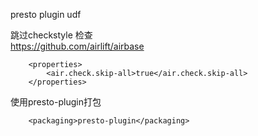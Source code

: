 presto plugin  udf

跳过checkstyle 检查  
https://github.com/airlift/airbase  
```
    <properties>
        <air.check.skip-all>true</air.check.skip-all>
    </properties>
```

使用presto-plugin打包
```
    <packaging>presto-plugin</packaging>
```    

